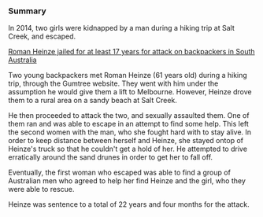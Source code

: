 ### Summary

In 2014, two girls were kidnapped by a man during a hiking trip at Salt Creek, and escaped.

[Roman Heinze jailed for at least 17 years for attack on backpackers in South Australia](https://www.theguardian.com/australia-news/2017/may/17/man-who-attacked-backpackers-in-south-australia-jailed-for-at-least-17-years)

Two young backpackers met Roman Heinze (61 years old) during a hiking trip, through the Gumtree website. They went with him under the assumption he would give them a lift to Melbourne. However, Heinze drove them to a rural area on a sandy beach at Salt Creek.

He then proceeded to attack the two, and sexually assaulted them. One of them ran and was able to escape in an attempt to find some help. This left the second women with the man, who she fought hard with to stay alive. In order to keep distance between herself and Heinze, she stayed ontop of Heinze's truck so that he couldn't get a hold of her. He attempted to drive erratically around the sand drunes in order to get her to fall off.

Eventually, the first woman who escaped was able to find a group of Australian men who agreed to help her find Heinze and the girl, who they were able to rescue.

Heinze was sentence to a total of 22 years and four months for the attack.